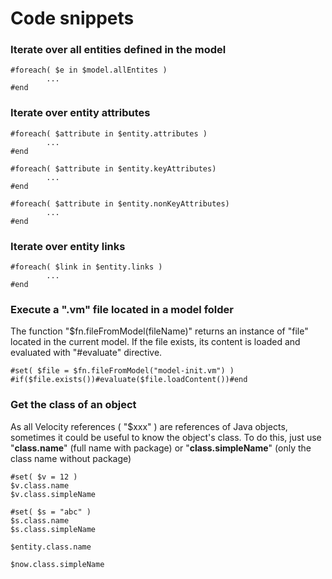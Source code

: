 # Code snippets

### Iterate over all entities defined in the model

```text
#foreach( $e in $model.allEntites )
		...
#end
```

### Iterate over entity attributes

```text
#foreach( $attribute in $entity.attributes )
		...
#end

#foreach( $attribute in $entity.keyAttributes)
		...
#end

#foreach( $attribute in $entity.nonKeyAttributes)
		...
#end
```

### Iterate over entity links

```text
#foreach( $link in $entity.links )
		...
#end

```

### Execute a ".vm" file located in a model folder

The function "$fn.fileFromModel\(fileName\)" returns an instance of "file" located in the current model. If the file exists, its content is loaded and evaluated with "\#evaluate" directive.

```text
#set( $file = $fn.fileFromModel("model-init.vm") )
#if($file.exists())#evaluate($file.loadContent())#end
```

### Get the class of an object

As all Velocity references \( "$xxx" \) are references of Java objects, sometimes it could be useful to know the object's class. To do this, just use "**class.name**" \(full name with package\) or "**class.simpleName**" \(only the class name without package\)

```text
#set( $v = 12 )
$v.class.name 
$v.class.simpleName 

#set( $s = "abc" )
$s.class.name 
$s.class.simpleName 

$entity.class.name 

$now.class.simpleName 
```

